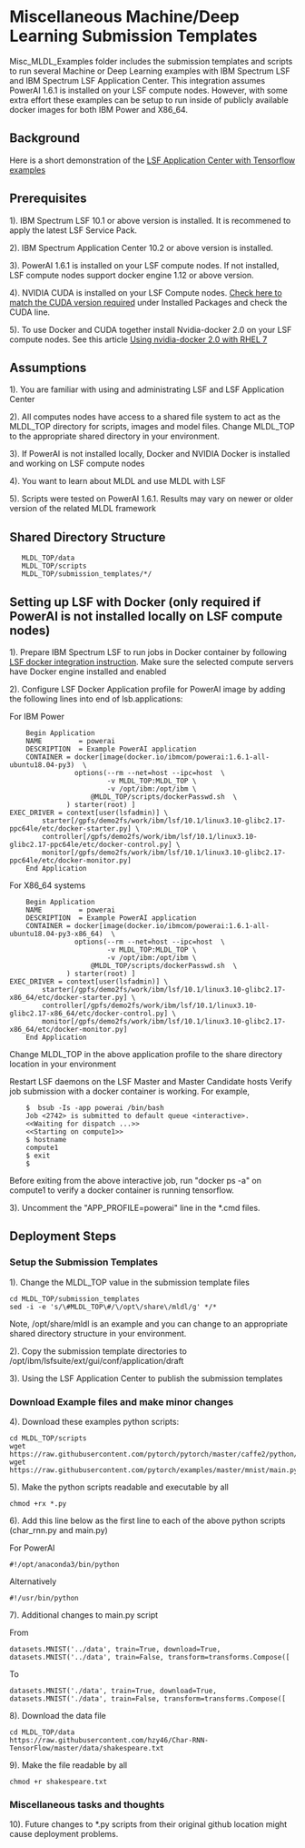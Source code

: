 # Miscellaneous Machine/Deep Learning Submission Templates
Misc_MLDL_Examples folder includes the submission templates and scripts to run several Machine or Deep Learning examples with IBM Spectrum LSF and 
IBM Spectrum LSF Application Center.  This integration assumes PowerAI 1.6.1 is installed on your LSF compute nodes.  However, with some
extra effort these examples can be setup to run inside of publicly available docker images for both IBM Power and X86_64.

## Background
Here is a short demonstration of the [LSF Application Center with Tensorflow examples]( https://www.youtube.com/watch?v=wxeiPBEItJ4&feature=youtu.be)
  
## Prerequisites
1). IBM Spectrum LSF 10.1 or above version is installed.  It is recommened to apply the latest LSF Service Pack.

2). IBM Spectrum Application Center 10.2 or above version is installed.

3). PowerAI 1.6.1 is installed on your LSF compute nodes.  If not installed, LSF compute nodes support docker engine 1.12 or above version.

4). NVIDIA CUDA is installed on your LSF Compute nodes.  [Check here to match the CUDA version required]( https://hub.docker.com/r/ibmcom/powerai/) under Installed Packages and check the CUDA line.

5). To use Docker and CUDA together install Nvidia-docker 2.0 on your LSF compute nodes.  See this article [Using nvidia-docker 2.0 with RHEL 7]( https://developer.ibm.com/linuxonpower/2018/09/19/using-nvidia-docker-2-0-rhel-7/)

## Assumptions
1). You are familiar with using and administrating LSF and LSF Application Center

2). All computes nodes have access to a shared file system to act as the MLDL_TOP directory
   for scripts, images and model files.  Change MLDL_TOP to the appropriate shared directory
   in your environment.

3). If PowerAI is not installed locally, Docker and NVIDIA Docker is installed and working on LSF compute nodes

4). You want to learn about MLDL and use MLDL with LSF

5). Scripts were tested on PowerAI 1.6.1. Results may vary on newer or older version of the related MLDL framework

## Shared Directory Structure

       MLDL_TOP/data
       MLDL_TOP/scripts
       MLDL_TOP/submission_templates/*/

## Setting up LSF with Docker (only required if PowerAI is not installed locally on LSF compute nodes)

1). Prepare IBM Spectrum LSF to run jobs in Docker container by following [LSF docker integration instruction]( https://www.ibm.com/support/knowledgecenter/en/SSWRJV_10.1.0/lsf_docker/lsf_docker_prepare.html). Make sure the selected compute servers have Docker engine installed and enabled
        
2). Configure LSF Docker Application profile for PowerAI image by adding the following lines into end of lsb.applications:

For IBM Power

        Begin Application
        NAME         = powerai
        DESCRIPTION  = Example PowerAI application
        CONTAINER = docker[image(docker.io/ibmcom/powerai:1.6.1-all-ubuntu18.04-py3)  \
                    options(--rm --net=host --ipc=host  \
                            -v MLDL_TOP:MLDL_TOP \
                            -v /opt/ibm:/opt/ibm \
	                    @MLDL_TOP/scripts/dockerPasswd.sh  \
                  ) starter(root) ]
	EXEC_DRIVER = context[user(lsfadmin)] \
    		starter[/gpfs/demo2fs/work/ibm/lsf/10.1/linux3.10-glibc2.17-ppc64le/etc/docker-starter.py] \
    		controller[/gpfs/demo2fs/work/ibm/lsf/10.1/linux3.10-glibc2.17-ppc64le/etc/docker-control.py] \
    		monitor[/gpfs/demo2fs/work/ibm/lsf/10.1/linux3.10-glibc2.17-ppc64le/etc/docker-monitor.py]
        End Application

For X86_64 systems

        Begin Application
        NAME         = powerai
        DESCRIPTION  = Example PowerAI application
        CONTAINER = docker[image(docker.io/ibmcom/powerai:1.6.1-all-ubuntu18.04-py3-x86_64)  \
                    options(--rm --net=host --ipc=host  \
                            -v MLDL_TOP:MLDL_TOP \
                            -v /opt/ibm:/opt/ibm \
	                    @MLDL_TOP/scripts/dockerPasswd.sh  \
                  ) starter(root) ]
	EXEC_DRIVER = context[user(lsfadmin)] \
    		starter[/gpfs/demo2fs/work/ibm/lsf/10.1/linux3.10-glibc2.17-x86_64/etc/docker-starter.py] \
    		controller[/gpfs/demo2fs/work/ibm/lsf/10.1/linux3.10-glibc2.17-x86_64/etc/docker-control.py] \
    		monitor[/gpfs/demo2fs/work/ibm/lsf/10.1/linux3.10-glibc2.17-x86_64/etc/docker-monitor.py]
        End Application

 Change MLDL_TOP in the above application profile to the share directory location in your environment

 Restart LSF daemons on the LSF Master and Master Candidate hosts
 Verify job submission with a docker container is working.  For example,

        $  bsub -Is -app powerai /bin/bash
        Job <2742> is submitted to default queue <interactive>.
        <<Waiting for dispatch ...>>
        <<Starting on compute1>>
        $ hostname
        compute1
        $ exit
        $

  Before exiting from the above interactive job, run "docker ps -a" on compute1 to verify a docker container is running tensorflow.
  
  3). Uncomment the "APP_PROFILE=powerai" line in the *.cmd files.

## Deployment Steps

### Setup the Submission Templates

1). Change the MLDL_TOP value in the submission template files

    cd MLDL_TOP/submission_templates
    sed -i -e 's/\#MLDL_TOP\#/\/opt\/share\/mldl/g' */*

Note, /opt/share/mldl is an example and you can change to an appropriate shared directory structure in your environment.

2). Copy the submission template directories to /opt/ibm/lsfsuite/ext/gui/conf/application/draft

3). Using the LSF Application Center to publish the submission templates

### Download Example files and make minor changes

4). Download these examples python scripts:

    cd MLDL_TOP/scripts
    wget https://raw.githubusercontent.com/pytorch/pytorch/master/caffe2/python/examples/char_rnn.py
    wget https://raw.githubusercontent.com/pytorch/examples/master/mnist/main.py
             
5). Make the python scripts readable and executable by all

    chmod +rx *.py

6). Add this line below as the first line to each of the above python scripts (char_rnn.py and main.py)

For PowerAI

    #!/opt/anaconda3/bin/python

Alternatively

    #!/usr/bin/python

7). Additional changes to main.py script

From

    datasets.MNIST('../data', train=True, download=True,
    datasets.MNIST('../data', train=False, transform=transforms.Compose([

To

    datasets.MNIST('./data', train=True, download=True,
    datasets.MNIST('./data', train=False, transform=transforms.Compose([


8). Download the data file

    cd MLDL_TOP/data
    https://raw.githubusercontent.com/hzy46/Char-RNN-TensorFlow/master/data/shakespeare.txt
   

9). Make the file readable by all

    chmod +r shakespeare.txt
        
### Miscellaneous tasks and thoughts

10). Future changes to *.py scripts from their original github location might cause deployment problems.
